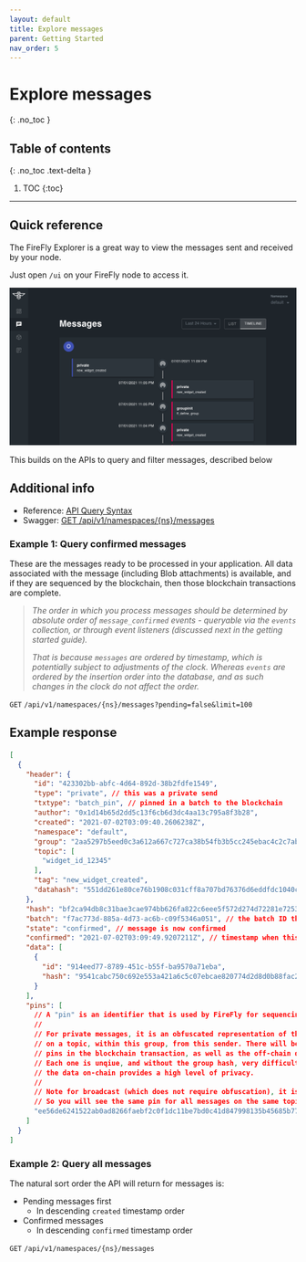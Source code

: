 ```yaml
---
layout: default
title: Explore messages
parent: Getting Started
nav_order: 5
---
```


# Explore messages
{: .no_toc }

## Table of contents
{: .no_toc .text-delta }

1. TOC
{:toc}

---

## Quick reference

The FireFly Explorer is a great way to view the messages sent and received by your node.

Just open `/ui` on your FireFly node to access it.

![Explore Messages](../images/message_view.png)

This builds on the APIs to query and filter messages, described below

## Additional info

- Reference: [API Query Syntax](/firefly/reference/api_query_syntax.html)
- Swagger: [GET /api/v1/namespaces/{ns}/messages](/firefly/swagger/swagger.html#/default/getMsgs)

### Example 1: Query confirmed messages

These are the messages ready to be processed in your application.
All data associated with the message (including Blob attachments) is available,
and if they are sequenced by the blockchain, then those blockchain transactions
are complete.

> _The order in which you process messages should be determined by absolute
> order of `message_confirmed` events - queryable via the `events` collection, or
> through event listeners (discussed next in the getting started guide)._
> 
> _That is because `messages` are ordered by timestamp,
> which is potentially subject to adjustments of the clock.
> Whereas `events` are ordered by the insertion order into the database, and as such
> changes in the clock do not affect the order._

`GET` `/api/v1/namespaces/{ns}/messages?pending=false&limit=100`

## Example response

```json
[
  {
    "header": {
      "id": "423302bb-abfc-4d64-892d-38b2fdfe1549",
      "type": "private", // this was a private send
      "txtype": "batch_pin", // pinned in a batch to the blockchain
      "author": "0x1d14b65d2dd5c13f6cb6d3dc4aa13c795a8f3b28",
      "created": "2021-07-02T03:09:40.2606238Z",
      "namespace": "default",
      "group": "2aa5297b5eed0c3a612a667c727ca38b54fb3b5cc245ebac4c2c7abe490bdf6c", // sent to this group
      "topic": [
        "widget_id_12345"
      ],
      "tag": "new_widget_created",
      "datahash": "551dd261e80ce76b1908c031cff8a707bd76376d6eddfdc1040c2ed6481ec8dd"
    },
    "hash": "bf2ca94db8c31bae3cae974bb626fa822c6eee5f572d274d72281e72537b30b3",
    "batch": "f7ac773d-885a-4d73-ac6b-c09f5346a051", // the batch ID that pinned this message to the chain
    "state": "confirmed", // message is now confirmed
    "confirmed": "2021-07-02T03:09:49.9207211Z", // timestamp when this node confirmed the message
    "data": [
      {
        "id": "914eed77-8789-451c-b55f-ba9570a71eba",
        "hash": "9541cabc750c692e553a421a6c5c07ebcae820774d2d8d0b88fac2a231c10bf2"
      }
    ],
    "pins": [
      // A "pin" is an identifier that is used by FireFly for sequencing messages.
      //
      // For private messages, it is an obfuscated representation of the sequence of this message,
      // on a topic, within this group, from this sender. There will be one pin per topic. You will find these
      // pins in the blockchain transaction, as well as the off-chain data.
      // Each one is unqiue, and without the group hash, very difficult to correlate - meaning
      // the data on-chain provides a high level of privacy.
      //
      // Note for broadcast (which does not require obfuscation), it is simply a hash of the topic.
      // So you will see the same pin for all messages on the same topic.
      "ee56de6241522ab0ad8266faebf2c0f1dc11be7bd0c41d847998135b45685b77"
    ]
  }
]
```

### Example 2: Query all messages

The natural sort order the API will return for messages is:
- Pending messages first
  - In descending `created` timestamp order
- Confirmed messages
  - In descending `confirmed` timestamp order

`GET` `/api/v1/namespaces/{ns}/messages`

